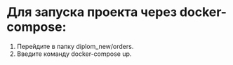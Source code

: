 #  Для запуска проекта через docker-compose:
1. Перейдите в папку diplom_new/orders.
2. Введите команду docker-compose up.